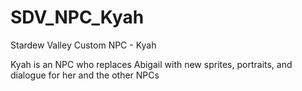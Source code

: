 # SDV_NPC_Kyah
Stardew Valley Custom NPC - Kyah

Kyah is an NPC who replaces Abigail with new sprites, portraits, and dialogue for her and the other NPCs
